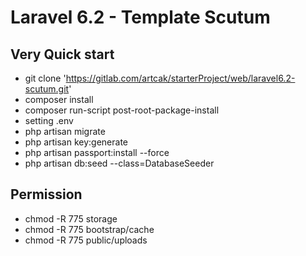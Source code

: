 # Laravel 6.2 - Template Scutum

## Very Quick start
- git clone 'https://gitlab.com/artcak/starterProject/web/laravel6.2-scutum.git'
- composer install
- composer run-script post-root-package-install
- setting .env
- php artisan migrate
- php artisan key:generate
- php artisan passport:install --force
- php artisan db:seed --class=DatabaseSeeder

## Permission
- chmod -R 775 storage
- chmod -R 775 bootstrap/cache
- chmod -R 775 public/uploads